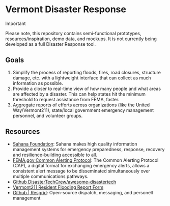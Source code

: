 # Vermont Disaster Response

> [!IMPORTANT]
> Please note, this repository contains semi-functional prototypes, resources/inspiration, demo data, and mockups. It is not currently being developed as a full Disaster Response tool.

## Goals

1. Simplify the process of reporting floods, fires, road closures, structure damage, etc. with a lightweight interface that can collect as much information as possible.
2. Provide a closer to real-time view of how many people and what areas are affected by a disaster. This can help states hit the minimum threshold to request assistance from FEMA, faster.
3. Aggregate reports of efforts across organizations (like the United Way/Vermont211), state/local government emergency management personnel, and volunteer groups.

## Resources

- [Sahana Foundation](https://sahanafoundation.org/): Sahana makes high quality information management systems for emergency preparedness, response, recovery and resilience-building accessible to all.
- [FEMA.gov Common Alerting Protocol](https://www.fema.gov/emergency-managers/practitioners/integrated-public-alert-warning-system/technology-developers/common-alerting-protocol): The Common Alerting Protocol (CAP), a digital format for exchanging emergency alerts, allows a consistent alert message to be disseminated simultaneously over multiple communications pathways.
- [Github DisasterTechCrew/awesome-disastertech](https://github.com/DisasterTechCrew/awesome-disastertech)
- [Vermont211 Resident Flooding Report Form](https://vermont211.org/resident-form)
- [Github | Resgrid](https://github.com/Resgrid): Open-source dispatch, messaging, and personell management 
